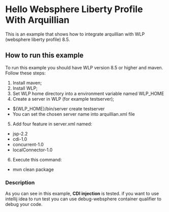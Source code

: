 # Hello Websphere Liberty Profile With Arquillian
This is an example that shows how to integrate arquillian with WLP (websphere liberty profile) 8.5.

##  How to run this example
To run this example you should have WLP version 8.5 or higher and maven.
Follow these steps:

1.  Install maven;
2.  Install WLP;
3.  Set WLP home directory into a environment variable named WLP_HOME 
4.  Create a server in WLP (for example testserver);
-   ${WLP_HOME}/bin/server create testserver
-   You can set the chosen server name into arquillian.xml file
5.  Add four feature in server.xml named:
-   jsp-2.2
-   cdi-1.0
-   concurrent-1.0
-   localConnector-1.0
6.  Execute this command:
-   mvn clean package
### Description
As you can see in this example, **CDI injection** is tested. 
if you want to use intellij idea to run test you can use debug-websphere container qualifier to debug your code. 